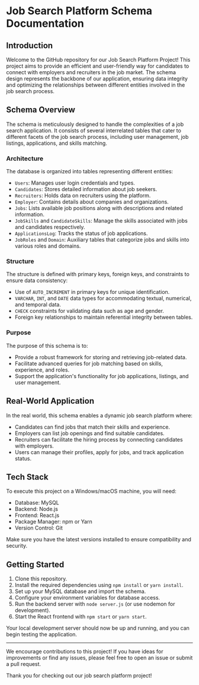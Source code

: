 # Job Search Platform Schema Documentation

## Introduction
Welcome to the GitHub repository for our Job Search Platform Project! This project aims to provide an efficient and user-friendly way for candidates to connect with employers and recruiters in the job market. The schema design represents the backbone of our application, ensuring data integrity and optimizing the relationships between different entities involved in the job search process.

## Schema Overview
The schema is meticulously designed to handle the complexities of a job search application. It consists of several interrelated tables that cater to different facets of the job search process, including user management, job listings, applications, and skills matching.

### Architecture
The database is organized into tables representing different entities:

- `Users`: Manages user login credentials and types.
- `Candidates`: Stores detailed information about job seekers.
- `Recruiters`: Holds data on recruiters using the platform.
- `Employer`: Contains details about companies and organizations.
- `Jobs`: Lists available job positions along with descriptions and related information.
- `JobSkills` and `CandidateSkills`: Manage the skills associated with jobs and candidates respectively.
- `ApplicationsLog`: Tracks the status of job applications.
- `JobRoles` and `Domain`: Auxiliary tables that categorize jobs and skills into various roles and domains.

### Structure
The structure is defined with primary keys, foreign keys, and constraints to ensure data consistency:

- Use of `AUTO_INCREMENT` in primary keys for unique identification.
- `VARCHAR`, `INT`, and `DATE` data types for accommodating textual, numerical, and temporal data.
- `CHECK` constraints for validating data such as age and gender.
- Foreign key relationships to maintain referential integrity between tables.

### Purpose
The purpose of this schema is to:

- Provide a robust framework for storing and retrieving job-related data.
- Facilitate advanced queries for job matching based on skills, experience, and roles.
- Support the application's functionality for job applications, listings, and user management.

## Real-World Application
In the real world, this schema enables a dynamic job search platform where:

- Candidates can find jobs that match their skills and experience.
- Employers can list job openings and find suitable candidates.
- Recruiters can facilitate the hiring process by connecting candidates with employers.
- Users can manage their profiles, apply for jobs, and track application status.

## Tech Stack
To execute this project on a Windows/macOS machine, you will need:

- Database: MySQL
- Backend: Node.js
- Frontend: React.js
- Package Manager: npm or Yarn
- Version Control: Git

Make sure you have the latest versions installed to ensure compatibility and security.

## Getting Started
1. Clone this repository.
2. Install the required dependencies using `npm install` or `yarn install`.
3. Set up your MySQL database and import the schema.
4. Configure your environment variables for database access.
5. Run the backend server with `node server.js` (or use nodemon for development).
6. Start the React frontend with `npm start` or `yarn start`.

Your local development server should now be up and running, and you can begin testing the application.

---

We encourage contributions to this project! If you have ideas for improvements or find any issues, please feel free to open an issue or submit a pull request.

Thank you for checking out our job search platform project!